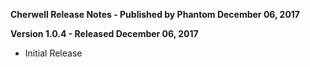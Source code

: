 **Cherwell Release Notes - Published by Phantom December 06, 2017**


**Version 1.0.4 - Released December 06, 2017**

* Initial Release
